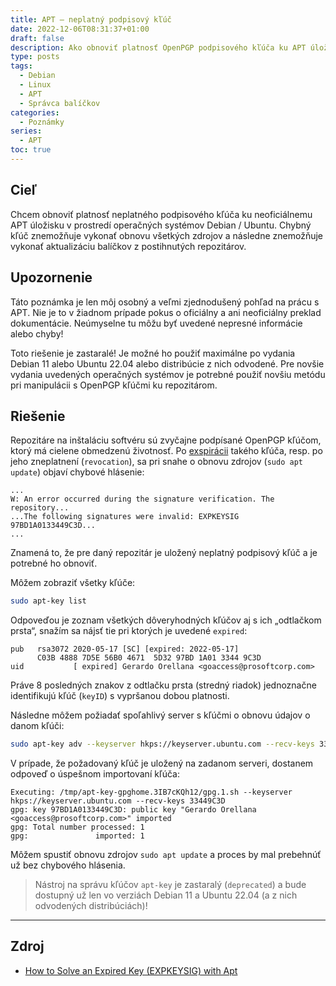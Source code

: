 ```yaml
---
title: APT – neplatný podpisový kľúč
date: 2022-12-06T08:31:37+01:00
draft: false
description: Ako obnoviť platnosť OpenPGP podpisového kľúča ku APT úložisku.
type: posts
tags:
  - Debian
  - Linux
  - APT
  - Správca balíčkov
categories:
  - Poznámky
series:
  - APT
toc: true
---
```


## Cieľ

Chcem obnoviť platnosť neplatného podpisového kľúča ku neoficiálnemu APT úložisku v prostredí operačných systémov Debian / Ubuntu. Chybný kľúč znemožňuje vykonať obnovu všetkých zdrojov a následne znemožňuje vykonať aktualizáciu balíčkov z postihnutých repozitárov.

## Upozornenie

Táto poznámka je len môj osobný a veľmi zjednodušený pohľad na prácu s APT. Nie je to v žiadnom prípade pokus o oficiálny a ani neoficiálny preklad dokumentácie. Neúmyselne tu môžu byť uvedené nepresné informácie alebo chyby!

Toto riešenie je zastaralé! Je možné ho použiť maximálne po vydania Debian 11 alebo Ubuntu 22.04 alebo distribúcie z nich odvodené. Pre novšie vydania uvedených operačných systémov je potrebné použiť novšiu metódu pri manipulácii s OpenPGP kľúčmi ku repozitárom.

## Riešenie

Repozitáre na inštaláciu softvéru sú zvyčajne podpísané OpenPGP kľúčom, ktorý má cielene obmedzenú životnosť. Po [exspirácii](https://jazykovaporadna.sme.sk/q/1233/) takého kľúča, resp. po jeho zneplatnení (`revocation`), sa pri snahe o obnovu zdrojov (`sudo apt update`) objaví chybové hlásenie:

```
...
W: An error occurred during the signature verification. The repository...
...The following signatures were invalid: EXPKEYSIG 97BD1A0133449C3D...
...
```

Znamená to, že pre daný repozitár je uložený neplatný podpisový kľúč a je potrebné ho obnoviť.

Môžem zobraziť všetky kľúče:

```bash
sudo apt-key list
```

Odpoveďou je zoznam všetkých dôveryhodných kľúčov aj s ich „odtlačkom prsta“, snažím sa nájsť tie pri ktorých je uvedené `expired`:

```
pub   rsa3072 2020-05-17 [SC] [expired: 2022-05-17]
      C03B 4888 7D5E 56B0 4671  5D32 97BD 1A01 3344 9C3D
uid           [ expired] Gerardo Orellana <goaccess@prosoftcorp.com>
```

Práve 8 posledných znakov z odtlačku prsta (stredný riadok) jednoznačne identifikujú kľúč (`keyID`) s vypršanou dobou platnosti.

Následne môžem požiadať spoľahlivý server s kľúčmi o obnovu údajov o danom kľúči:

```bash
sudo apt-key adv --keyserver hkps://keyserver.ubuntu.com --recv-keys 33449C3D
```

V prípade, že požadovaný kľúč je uložený na zadanom serveri, dostanem odpoveď o úspešnom importovaní kľúča:

```
Executing: /tmp/apt-key-gpghome.3IB7cKQh12/gpg.1.sh --keyserver hkps://keyserver.ubuntu.com --recv-keys 33449C3D
gpg: key 97BD1A0133449C3D: public key "Gerardo Orellana <goaccess@prosoftcorp.com>" imported
gpg: Total number processed: 1
gpg:               imported: 1
```

Môžem spustiť obnovu zdrojov `sudo apt update` a proces by mal prebehnúť už bez chybového hlásenia.

> Nástroj na správu kľúčov `apt-key` je zastaralý (`deprecated`) a bude dostupný už len vo verziách Debian 11 a Ubuntu 22.04 (a z nich odvodených distribúciách)!

---

## Zdroj

- [How to Solve an Expired Key (EXPKEYSIG) with Apt](https://tecadmin.net/expired-key-expkeysig-with-apt/)

